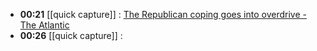 - **00:21** [[quick capture]] : [The Republican coping goes into overdrive - The Atlantic](https://www.theatlantic.com/newsletters/archive/2024/03/the-republican-coping-goes-into-overdrive/677681/)
- **00:26** [[quick capture]] :